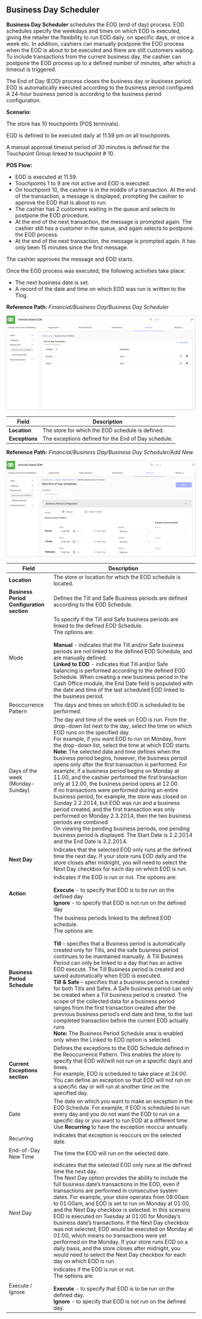 ## Business Day Scheduler

**Business Day Scheduler** schedules the EOD (end of day) process. EOD schedules specify the weekdays and times on which EOD is executed, giving the retailer the flexibility to run EOD daily, on specific days, or once a week etc. In addition, cashiers can manually postpone the EOD process when the EOD is about to be executed and there are still customers waiting. To include transactions from the current business day, the cashier can postpone the EOD process up to a defined number of minutes, after which a timeout is triggered.

The End of Day (EOD) process closes the business day or business period.  EOD is automatically executed according to the business period configured. A 24-hour business period is according to the business period configuration.

**Scenario:**

The store has 10 touchpoints (POS terminals).

EOD is defined to be executed daily at 11.59 pm on all touchpoints.

A manual approval timeout period of 30 minutes is defined for the Touchpoint Group linked to touchpoint # 10.

**POS Flow:**

* EOD is executed at 11.59.
* Touchpoints 1 to 9 are not active and EOD is executed.
* On touchpoint 10, the cashier is in the middle of a transaction. At the end of the transaction, a message is displayed, prompting the cashier to approve the EOD that is about to run.
* The cashier has 2 customers waiting in the queue and selects to postpone the EOD procedure.
* At the end of the next transaction, the message is prompted again. The cashier still has a customer in the queue, and again selects to postpone the EOD process.
* At the end of the next transaction, the message is prompted again. It has only been 15 minutes since the first message.

The cashier approves the message and EOD starts.

Once the EOD process was executed, the following activities take place:

* The next business date is set.
* A record of the date and time on which EOD was run is written to the Tlog.

**Reference Path:** *Financial/Business Day/Business Day Scheduler*

![Business Day Scheduler Screen](/Images/BusinessDaySchedulerScreen.png)

|**Field**|**Description**|
|---------|----------|
|**Location**|The store for which the EOD schedule is defined.|
|**Exceptions**|The exceptions defined for the End of Day schedule.|

**Reference Path:** *Financial/Business Day/Business Day Scheduler/Add New*

![Business Day Scheduler Form](/Images/BusinessDaySchedulerForm.png)

|**Field**|**Description**|
|---------|----------|
|**Location**|The store or location for which the EOD schedule is located.|
|**Business Period Configuration section**|Defines the Till and Safe Business periods are defined according to the EOD Schedule.|
|Mode|To specify if the Till and Safe business periods are linked to the defined EOD Schedule.<BR>The options are:<BR><BR>**Manual** - indicates that the Till and/or Safe business periods are not linked to the defined EOD Schedule, and are manually defined.<BR>**Linked to EOD** - indicates that Till and/or Safe balancing is performed according to the defined EOD Schedule. When creating a new business period in the Cash Office module, the End Date field is populated with the date and time of the last scheduled EOD linked to the business period.|
|Reoccurrence Pattern|The days and times on which EOD is scheduled to be performed.
|Days of the week (Monday-Sunday)|The day and time of the week on EOD is run. From the drop-down list next to the day, select the time on which EOD runs on the specified day.<BR>For example, if you want EOD to run on Monday, from the drop-down list, select the time at which EOD starts.<BR>**Note:** The selected date and time defines when the business period begins, however, the business period opens only after the first transaction is performed. For example, if a business period begins on Monday at 11.00, and the cashier performed the first transaction only at 12.00, the business period opens at 12.00.<BR>If no transactions were performed during an entire business period, for example, the store was closed on Sunday 2.2.2014, but EOD was run and a business period created, and the first transaction was only performed on Monday 2.3.2014, then the two business periods are combined.<BR>On viewing the pending business periods, one pending business period is displayed. The Start Date is 2.2.2014 and the End Date is 3.2.2014.|
|**Next Day**|Indicates that the selected EOD only runs at the defined time the next day. If your store runs EOD daily and the store closes after midnight, you will need to select the Next Day checkbox for each day on which EOD is run.|
|**Action**|Indicates if the EOD is run or not. The options are:<BR><BR>**Execute** - to specify that EOD is to be run on the defined day<BR>**Ignore** - to specify that EOD is not run on the defined day|
|**Business Period Schedule**|The business periods linked to the defined EOD schedule.<BR>The options are:<BR><BR>**Till** – specifies that a Business period is automatically created only for Tills, and the safe business period continues to be maintained manually.  A Till Business Period can only be linked to a day that has an active EOD execute. The Till Business period is created and saved automatically when EOD is executed.<BR>**Till & Safe** – specifies that a business period is created for both Tills and Safes. A Safe business period can only be created when a Till business period is created. The scope of the collected data for a business period ranges from the first transaction created after the previous business period’s end date and time, to the last completed transaction before the current EOD actually runs<BR>**Note:**  The Business Period Schedule area is enabled only when the Linked to EOD option is selected.|
|**Current Exceptions section**|Defines the exceptions to the EOD Schedule defined in the Reoccurrence Pattern. This enables the store to specify that EOD will/will not run on a specific day/s and times.<BR>For example, EOD is scheduled to take place at 24:00. You can define an exception so that EOD will not run on a specific day or will run at another time on the specified day.|
|Date|The date on which you want to make an exception in the EOD Schedule. For example, if EOD is scheduled to run every day and you do not want the EOD to run on a specific day or you want to run EOD at a different time.<BR>Use **Recurring** to have the exception reoccur annually.|
|Recurring|Indicates that exception is reoccurs on the selected date.|
|End-of-Day New Time|The time the EOD will run on the selected date.|
|Next Day|Indicates that the selected EOD only runs at the defined time the next day.<BR>The Next Day option provides the ability to include the full business date’s transactions in the EOD, even if transactions are performed in consecutive system dates. For example, your store operates from 08:00am to 01:00am, and EOD is set to run on Monday at 01:00, and the Next Day checkbox is selected. In this scenario EOD is executed on Tuesday at 01:00 for Monday’s business date’s transactions. If the Next Day checkbox was not selected, EOD would be executed on Monday at 01:00, which means no transactions were yet performed on the Monday. If your store runs EOD on a daily basis, and the store closes after midnight, you would need to select the Next Day checkbox for each day on which EOD is run.|
|Execute / Ignore|Indicates if the EOD is run or not.<BR>The options are:<BR><BR>**Execute** - to specify that EOD is to be run on the defined day.<BR>**Ignore** - to specify that EOD is not run on the defined day.|